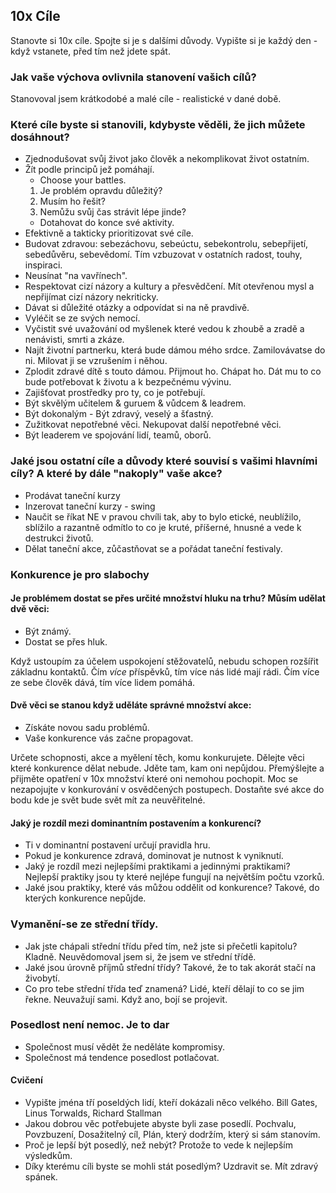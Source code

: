## 10x Cíle
Stanovte si 10x cíle.
Spojte si je s dalšími důvody.
Vypište si je každý den - když vstanete, před tím než jdete spát.

### Jak vaše výchova ovlivnila stanovení vašich cílů?
Stanovoval jsem krátkodobé a malé cíle - realistické v dané době.

### Které cíle byste si stanovili, kdybyste věděli, že jich můžete dosáhnout?
 * Zjednodušovat svůj život jako člověk a nekomplikovat život ostatním.
 * Žít podle principů jež pomáhají.
    * Choose your battles.
     1) Je problém opravdu důležitý?
     2) Musím ho řešit?
     3) Nemůžu svůj čas strávit lépe jinde?
    * Dotahovat do konce své aktivity.
 * Efektivně a takticky prioritizovat své cíle.
 * Budovat zdravou: sebezáchovu, sebeúctu, sebekontrolu, sebepřijetí, 
   sebedůvěru, sebevědomí. Tím vzbuzovat v ostatních radost, touhy, inspiraci.
 * Neusínat "na vavřínech".
 * Respektovat cizí názory a kultury a přesvědčení. Mít otevřenou mysl 
   a nepřijímat cizí názory nekriticky.
 * Dávat si důležité otázky a odpovídat si na ně pravdivě.
 * Vyléčit se ze svých nemocí.
 * Vyčistit své uvažování od myšlenek které vedou k zhoubě a zradě a nenávisti, smrti a zkáze.
 * Najít životní partnerku, která bude dámou mého srdce. Zamilovávatse do ni. Milovat ji se vzrušením i něhou.
 * Zplodit zdravé dítě s touto dámou. Přijmout ho. Chápat ho. Dát mu to co bude 
   potřebovat k životu a k bezpečnému vývinu.
 * Zajišťovat prostředky pro ty, co je potřebují.
 * Být skvělým učitelem & guruem & vůdcem & leadrem.
 * Být dokonalým - Být zdravý, veselý a šťastný.
 * Zužitkovat nepotřebné věci. Nekupovat další nepotřebné věci.
 * Být leaderem ve spojování lidí, teamů, oborů.

### Jaké jsou ostatní cíle a důvody které souvisí s vašimi hlavními cíly? A které by dále "nakoply" vaše akce?
 * Prodávat taneční kurzy
 * Inzerovat taneční kurzy - swing
 * Naučit se říkat NE v pravou chvíli tak, aby to bylo etické, neublížilo, 
   sblížilo a razantně odmítlo to co je kruté, příšerné, hnusné a vede 
   k destrukci životů.
 * Dělat taneční akce, zůčastňovat se a pořádat taneční festivaly.

### Konkurence je pro slabochy
#### Je problémem dostat se přes určité množství hluku na trhu? Můsím udělat dvě věci:
 * Být známý.
 * Dostat se přes hluk.

Když ustoupím za účelem uspokojení stěžovatelů, nebudu schopen rozšířit základnu kontaktů.
Čím *více* příspěvků, tím více nás lidé mají rádi. Čím více ze sebe člověk dává, tím více lidem pomáhá.

#### Dvě věci se stanou když uděláte správné množství akce: 
 * Získáte novou sadu problémů.
 * Vaše konkurence vás začne propagovat.

Určete schopnosti, akce a myělení těch, komu konkurujete. Dělejte věci které konkurence dělat nebude. Jděte tam,
kam oni nepůjdou. Přemýšlejte a přijměte opatření v 10x množství které oni 
nemohou pochopit. Moc se nezapojujte v konkurování v osvědčených postupech. 
Dostaňte své akce do bodu kde je svět bude svět mít za neuvěřitelné.

#### Jaký je rozdíl mezi dominantním postavením a konkurencí?
 * Ti v dominantní postavení určují pravidla hru.
 * Pokud je konkurence zdravá, dominovat je nutnost k vyniknutí.
 * Jaký je rozdíl mezi nejlepšími praktikami a jedinnými praktikami?
   Nejlepší praktiky jsou ty které nejlépe fungují na největším počtu vzorků.
 * Jaké jsou praktiky, které vás můžou oddělit od konkurence?
   Takové, do kterých konkurence nepůjde.


### Vymanění-se ze střední třídy.
 * Jak jste chápali střední třídu před tím, než jste si přečetli kapitolu?
   Kladně. Neuvědomoval jsem si, že jsem ve střední třídě.
 * Jaké jsou úrovně příjmů střední třídy?
   Takové, že to tak akorát stačí na živobytí.
 * Co pro tebe střední třída teď znamená?
   Lidé, kteří dělají to co se jim řekne. Neuvažují sami.
   Když ano, bojí se projevit.

### Posedlost není nemoc. Je to dar
 * Společnost musí vědět že neděláte kompromisy.
 * Společnost má tendence posedlost potlačovat.
#### Cvičení
 * Vypište jména tří poseldých lidí, kteří dokázali něco velkého.
   Bill Gates, Linus Torwalds, Richard Stallman
 * Jakou dobrou věc potřebujete abyste byli zase posedlí.
   Pochvalu, Povzbuzení, Dosažitelný cíl, Plán, který dodržím, který si sám 
   stanovím.
 * Proč je lepší být posedlý, než nebýt?
   Protože to vede k nejlepším výsledkům.
 * Díky kterému cíli byste se mohli stát posedlým?
   Uzdravit se. Mít zdravý spánek.
